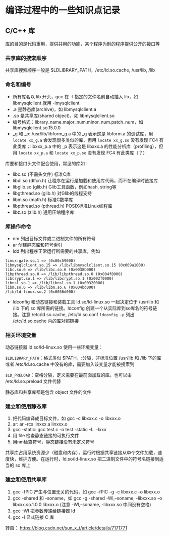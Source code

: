 # 编译过程中的一些知识点记录

## C/C++ 库

库的目的是代码重用，提供共用的功能，某个程序为别的程序提供公开的接口等

### 共享库的搜索顺序

共享库搜索顺序一般是 $LDLIBRARY_PATH，/etc/ld.so.cache, /usr/lib, /lib

### 命名和编号

- 所有库名以 lib 开头，gcc 在 -l 指定的文件名前自动插入 lib，如 libmysqlclient 就用 -lmysqlclient
- .a 是静态库(archive)，如 libmysqlclient.a
- .so 是共享库(shared object)，如 libmysqlclient.so
- 编号格式：library_name.major_num.minor_num.patch_num，如 libmysqlclient.so.15.0.0
- _g 和 _p: /usr/lib/libform_g.a 中的 _g 表示这是 libform.a 的调试库，用 `locate xx_g.a` 会发现很多类似的库，但用 `locate xx_g.so` 没有发现 FC4 有此类库；libxxx_p.a 中的 _p 表示这是 libxxx.a 的性能分析库（profiling），但用 `locate xx_p.a` 和 `locate xx_p.so` 没有发现 FC4 有此类库（？）

库要和接口头文件配合使用，常见的库如：

- libc.so (不需头文件) 标准C库
- libdl.so (dlfcn.h) 让程序在运行是加载和使用库代码，而不在编译时链接库
- libglib.so (glib.h) Glib工具函数，例如hash, string等
- libgthread.so (glib.h) 对Glib的线程支持
- libm.so (math.h) 标准C数学库
- libpthread.so (pthread.h) POSIX标准Linux线程库
- libz.so (zlib.h) 通用压缩程序库

### 库操作命令

- nm 列出目标文件或二进制文件的所有符号
- ar 创建静态库和符号索引
- ldd 列出程序正常运行所需要的共享库，例如

``` text
linux-gate.so.1 => (0x00c59000)
libmysqlclient.so.15 => /lib/libmysqlclient.so.15 (0x009a1000)
libc.so.6 => /lib/libc.so.6 (0x0038b000)
libpthread.so.0 => /lib/libpthread.so.0 (0x004f8000)
libcrypt.so.1 => /lib/libcrypt.so.1 (0x002f0000)
libnsl.so.1 => /lib/libnsl.so.1 (0x00320000)
libm.so.6 => /lib/libm.so.6 (0x004bd000)
/lib/ld-linux.so.2 (0x0036d000)
```

- ldconfig 和动态链接和装载工具 ld.so/ld-linux.so 一起决定位于 /usr/lib 和 /lib 下的 so 库所需的链接。ldconfig 创建一个从实际库到so库名的符号链接。注意 /etc/ld.so.cache, /etc/ld.so.conf `ldconfig -p` 列出 /etc/ld.so.cache 内的库对照链接

### 相关环境变量

动态链接器 ld.so/ld-linux.so 使用一些环境变量：

`$LDLIBRARY_PATH`：格式类似 $PATH，:分隔，非标准位置 /usr/lib 和 /lib 下的库或者 /etc/ld.so.cache 中没有的库，需要加入该变量才能被搜索到

`$LD_PRELOAD`：空格分隔，定义需要在最前面加载的库。也可以由 /etc/ld.so.preload 文件代替

静态库和共享库都是包含 object 文件的文件

### 建立和使用静态库

1. 把代码编译成目标文件，如 gcc -c libxxx.c -o libxxx.o
2. ar: ar -rcs linxxx.a linxxx.o
3. gcc -static: gcc test.c -o test -static -L. -lxxx
4. 用 file 检查静态链接的可执行文件
5. 用nm检查符号，静态链接没有未定义符号

共享库占用系统资源少（磁盘和内存），运行时根据共享链接从单个文件加载，速度快，维护方便。在运行时，ld.so/ld-linux.so 把二进制文件中的符号名链接到适当的 so 库上

### 建立和使用共享库

1. gcc -fPIC 产生与位置无关的代码，如 gcc -fPIC -g -c libxxx.c -o libxxx.o
2. gcc -shared 和 -soname，如 gcc -g -shared -Wl,–soname, -libxxx.so -o libxxx.so.1.0.0 libxxx.o (注意 -Wl,–soname, -libxxx.so 中间没有空格)
3. gcc -Wl 把参数传递给链接器 ld
4. gcc -l 显式链接 C 库

转自：
https://blog.csdn.net/sun_x_t/article/details/7171771